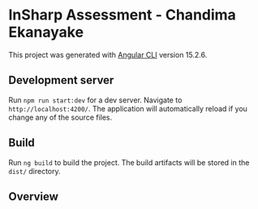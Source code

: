 # InSharp Assessment - Chandima Ekanayake

This project was generated with [Angular CLI](https://github.com/angular/angular-cli) version 15.2.6.

## Development server

Run `npm run start:dev` for a dev server. Navigate to `http://localhost:4200/`. The application will automatically reload if you change any of the source files.

## Build

Run `ng build` to build the project. The build artifacts will be stored in the `dist/` directory.


## Overview

